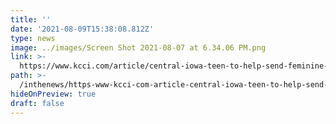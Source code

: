 ```yaml
---
title: ''
date: '2021-08-09T15:38:08.812Z'
type: news
image: ../images/Screen Shot 2021-08-07 at 6.34.06 PM.png
link: >-
  https://www.kcci.com/article/central-iowa-teen-to-help-send-feminine-hygiene-products-to-kenya/37237606
path: >-
  /inthenews/https-www-kcci-com-article-central-iowa-teen-to-help-send-feminine-hygiene-products-to-kenya-37237606-
hideOnPreview: true
draft: false
---
```

